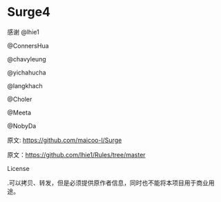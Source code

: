 # Surge4
感谢
@lhie1

@ConnersHua

@chavyleung

@yichahucha

@langkhach

@Choler

@Meeta

@NobyDa

原文: https://github.com/maicoo-l/Surge

原文：https://github.com/lhie1/Rules/tree/master

License

.可以拷贝、转发，但是必须提供原作者信息，同时也不能将本项目用于商业用途。


